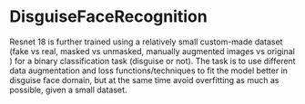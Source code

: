 # DisguiseFaceRecognition
Resnet 18 is further trained using a relatively small custom-made dataset (fake vs real, masked vs unmasked, manually augmented images vs original ) for a binary classification task (disguise or not). The task is to use different data augmentation and loss functions/techniques to fit the model better in disguise face domain, but at the same time avoid overfitting as much as possible, given a small dataset.
